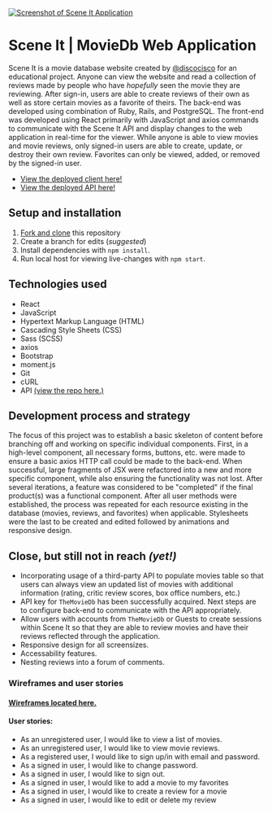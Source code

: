 [![Screenshot of Scene It Application](https://imgur.com/l2W5piy.png)](https://discocisco.github.io/scene-it)

# Scene It | MovieDb Web Application

Scene It is a movie database website created by [@discocisco](https://github.com/discocisco) for an educational project. Anyone can view the website and read a collection of reviews made by people who have _hopefully_ seen the movie they are reviewing. After sign-in, users are able to create reviews of their own as well as store certain movies as a favorite of theirs. The back-end was developed using combination of Ruby, Rails, and PostgreSQL. The front-end was developed using React primarily with JavaScript and axios commands to communicate with the Scene It API and display changes to the web application in real-time for the viewer. While anyone is able to view movies and movie reviews, only signed-in users are able to create, update, or destroy their own review. Favorites can only be viewed, added, or removed by the signed-in user.

-   [View the deployed client here!](https://discocisco.github.io/scene-it)
-   [View the deployed API here!](https://sceneit-api.herokuapp.com)

## Setup and installation
1.  [Fork and clone](https://git.generalassemb.ly/ga-wdi-boston/meta/wiki/ForkAndClone) this repository
2.  Create a branch for edits (_suggested_)
3.  Install dependencies with `npm install`.
4.  Run local host for viewing live-changes with `npm start`.

## Technologies used

-   React
-   JavaScript
-   Hypertext Markup Language (HTML)
-   Cascading Style Sheets (CSS)
-   Sass (SCSS)
-   axios
-   Bootstrap
-   moment.js
-   Git
-   cURL
-   API [(view the repo here.)](https://github.com/discocisco/scene-it-api)

## Development process and strategy

The focus of this project was to establish a basic skeleton of content before branching off and working on specific individual components. First, in a high-level component, all necessary forms, buttons, etc. were made to ensure a basic axios HTTP call could be made to the back-end. When successful, large fragments of JSX were refactored into a new and more specific component, while also ensuring the functionality was not lost. After several iterations, a feature was considered to be "completed" if the final product(s) was a functional component. After all user methods were established, the process was repeated for each resource existing in the database (movies, reviews, and favorites) when applicable. Stylesheets were the last to be created and edited followed by animations and responsive design.

## Close, but still not in reach _(yet!)_
-   Incorporating usage of a third-party API to populate movies table so that users can always view an updated list of movies with additional information (rating, critic review scores, box office numbers, etc.)
-   API key for `TheMovieDb` has been successfully acquired. Next steps are to configure back-end to communicate with the API appropriately.
-   Allow users with accounts from `TheMovieDb` or Guests to create sessions within Scene It so that they are able to review movies and have their reviews reflected through the application.
-   Responsive design for all screensizes.
-   Accessability features.
-   Nesting reviews into a forum of comments.

### Wireframes and user stories

#### [Wireframes located here.](https://imgur.com/a/e4u4IJN)
#### User stories:

-   As an unregistered user, I would like to view a list of movies.
-   As an unregistered user, I would like to view movie reviews.
-   As a registered user, I would like to sign up/in with email and password.
-   As a signed in user, I would like to change password.
-   As a signed in user, I would like to sign out.
-   As a signed in user, I would like to add a movie to my favorites
-   As a signed in user, I would like to create a review for a movie
-   As a signed in user, I would like to edit or delete my review
